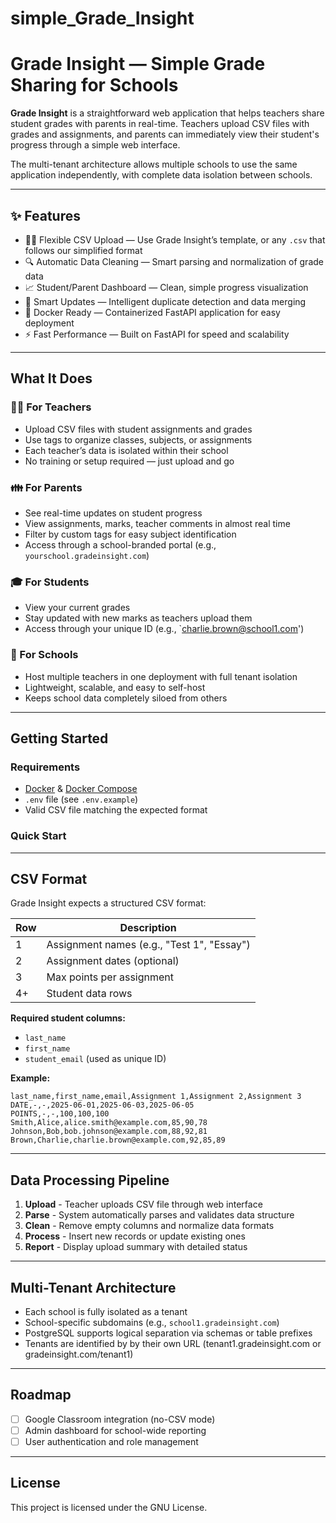 # simple_Grade_Insight
# Grade Insight — Simple Grade Sharing for Schools

**Grade Insight** is a straightforward web application that helps teachers share student grades with parents in real-time. Teachers upload CSV files with grades and assignments, and parents can immediately view their student's progress through a simple web interface.

The multi-tenant architecture allows multiple schools to use the same application independently, with complete data isolation between schools.

---

## ✨ Features

- 🧑🏫 Flexible CSV Upload — Use Grade Insight’s template, or any `.csv` that follows our simplified format
- 🔍 Automatic Data Cleaning — Smart parsing and normalization of grade data
- 📈 Student/Parent Dashboard — Clean, simple progress visualization
- 🔄 Smart Updates — Intelligent duplicate detection and data merging
- 🐳 Docker Ready — Containerized FastAPI application for easy deployment
- ⚡ Fast Performance — Built on FastAPI for speed and scalability

---

## What It Does

### 🧑‍🏫 For Teachers
- Upload CSV files with student assignments and grades
- Use tags to organize classes, subjects, or assignments
- Each teacher’s data is isolated within their school
- No training or setup required — just upload and go

### 👪 For Parents
- See real-time updates on student progress
- View assignments, marks, teacher comments in almost real time
- Filter by custom tags for easy subject identification
- Access through a school-branded portal (e.g., `yourschool.gradeinsight.com`)

### 🎓 For Students
- View your current grades 
- Stay updated with new marks as teachers upload them
- Access through your unique ID (e.g., `charlie.brown@school1.com')

### 🏫 For Schools
- Host multiple teachers in one deployment with full tenant isolation
- Lightweight, scalable, and easy to self-host
- Keeps school data completely siloed from others

---

## Getting Started

### Requirements
- [Docker](https://www.docker.com/) & [Docker Compose](https://docs.docker.com/compose/)
- `.env` file (see `.env.example`)
- Valid CSV file matching the expected format

### Quick Start

---

## CSV Format

Grade Insight expects a structured CSV format:

| Row | Description                                  |
|-----|----------------------------------------------|
| 1   | Assignment names (e.g., "Test 1", "Essay")    |
| 2   | Assignment dates (optional)                  |
| 3   | Max points per assignment                    |
| 4+  | Student data rows                            |

**Required student columns:**
- `last_name`
- `first_name`
- `student_email` (used as unique ID)

**Example:**

```csv
last_name,first_name,email,Assignment 1,Assignment 2,Assignment 3
DATE,-,-,2025-06-01,2025-06-03,2025-06-05
POINTS,-,-,100,100,100
Smith,Alice,alice.smith@example.com,85,90,78
Johnson,Bob,bob.johnson@example.com,88,92,81
Brown,Charlie,charlie.brown@example.com,92,85,89
```
---

## Data Processing Pipeline

1. **Upload** - Teacher uploads CSV file through web interface
2. **Parse** - System automatically parses and validates data structure
3. **Clean** - Remove empty columns and normalize data formats
4. **Process** - Insert new records or update existing ones
5. **Report** - Display upload summary with detailed status

---

## Multi-Tenant Architecture

- Each school is fully isolated as a tenant
- School-specific subdomains (e.g., `school1.gradeinsight.com`)
- PostgreSQL supports logical separation via schemas or table prefixes
- Tenants are identified by by their own URL (tenant1.gradeinsight.com or gradeinsight.com/tenant1)
---

## Roadmap

- [ ] Google Classroom integration (no-CSV mode)
- [ ] Admin dashboard for school-wide reporting
- [ ] User authentication and role management

---

## License

This project is licensed under the GNU License.
